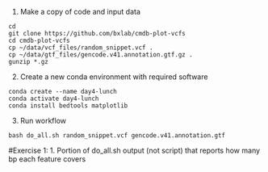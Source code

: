 1. Make a copy of code and input data

```
cd
git clone https://github.com/bxlab/cmdb-plot-vcfs
cd cmdb-plot-vcfs
cp ~/data/vcf_files/random_snippet.vcf .
cp ~/data/gtf_files/gencode.v41.annotation.gtf.gz .
gunzip *.gz
```

2. Create a new conda environment with required software

```
conda create --name day4-lunch
conda activate day4-lunch
conda install bedtools matplotlib
```

3. Run workflow

```
bash do_all.sh random_snippet.vcf gencode.v41.annotation.gtf
```

#Exercise 1:
	1. Portion of do_all.sh output (not script) that reports how many bp each feature covers
	
	